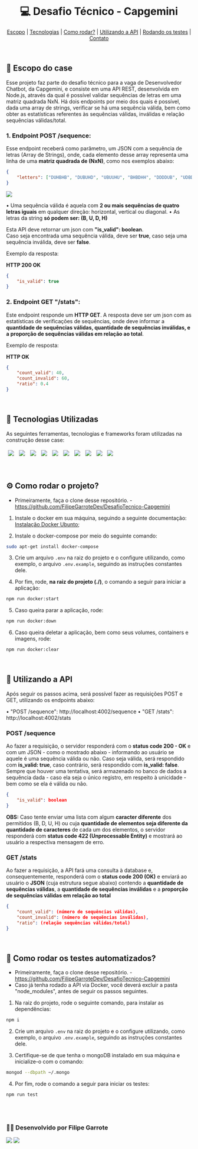 <div align="center">

# 💻 Desafio Técnico - Capgemini 
  [Escopo](https://github.com/FilipeGarroteDev/DesafioTecnico-Capgemini#-escopo-do-case) | [Tecnologias](https://github.com/FilipeGarroteDev/DesafioTecnico-Capgemini#tecnologias-utilizadas) | [Como rodar?](https://github.com/FilipeGarroteDev/DesafioTecnico-Capgemini#%EF%B8%8Fcomo-rodar-o-projeto) | [Utilizando a API](https://github.com/FilipeGarroteDev/DesafioTecnico-Capgemini/blob/main/README.md#-utilizando-a-api) | [Rodando os testes](https://github.com/FilipeGarroteDev/DesafioTecnico-Capgemini#-como-rodar-os-testes-automatizados) | [Contato](https://github.com/FilipeGarroteDev/DesafioTecnico-Capgemini#desenvolvido-por-filipe-garrote)


</div>

<br>

<div align="left">

## 📂 Escopo do case 

</div>

Esse projeto faz parte do desafio técnico para a vaga de Desenvolvedor Chatbot, da Capgemini, e consiste em uma API REST, desenvolvida em Node.js, através da qual é possível validar sequências de letras em uma matriz quadrada NxN. Há dois endpoints por meio dos quais é possível, dada uma array de strings, verificar se há uma sequência válida, bem como obter as estatísticas referentes às sequências válidas, inválidas e relação sequências válidas/total.

### 1. Endpoint POST /sequence:
Esse endpoint receberá como parâmetro, um JSON com a sequência de letras (Array de Strings), onde, cada elemento desse array representa uma linha de uma **matriz quadrada de (NxN)**, como nos exemplos abaixo:

```json
{
    "letters": ["DUHBHB", "DUBUHD", "UBUUHU", "BHBDHH", "DDDDUB", "UDBDUH"]
}
```

<img align="center" src="https://i.imgur.com/hIcJ2i8.png" />

• Uma sequência válida é aquela com **2 ou mais sequências de quatro letras iguais** em qualquer direção: horizontal, vertical ou diagonal.
• As letras da string **só podem ser: (B, U, D, H)**

Esta API deve retornar um json com **"is_valid": boolean**.   
Caso seja encontrada uma sequência válida, deve ser **true**, caso seja uma sequência inválida, deve ser **false**.  

Exemplo da resposta:  

**HTTP 200 OK**


```json
{
    "is_valid": true
}
```

### 2. Endpoint GET "/stats":
Este endpoint responde um **HTTP GET**. A resposta deve ser um json com as estatísticas de verificações de sequências, onde deve informar a **quantidade de sequências válidas, quantidade de sequências inválidas, e a proporção de sequências válidas em relação ao total**.

Exemplo de resposta:

**HTTP  OK**

```json
{
    "count_valid": 40,
    "count_invalid": 60,
    "ratio": 0.4
}
```
<br>


## 🎯	Tecnologias Utilizadas
As seguintes ferramentas, tecnologias e frameworks foram utilizadas na construção desse case:<br>
<p>
  <img style='margin: 5px;' src="https://img.shields.io/badge/JavaScript-323330?style=for-the-badge&logo=javascript&logoColor=F7DF1E"/>
  <img style='margin: 5px;' src="https://img.shields.io/badge/Node.js-43853D?style=for-the-badge&logo=node.js&logoColor=white"/>
  <img style='margin: 5px;' src="https://img.shields.io/badge/TypeScript-007ACC?style=for-the-badge&logo=typescript&logoColor=white"/>
  <img style='margin: 5px;' src="https://img.shields.io/badge/Express.js-404D59?style=for-the-badge"/>
  <img style='margin: 5px;' src="https://img.shields.io/badge/.env-%2320232a.svg?&style=for-the-badge&logo=.ENV"/>
  <img style='margin: 5px;' src="https://img.shields.io/badge/MongoDB-4EA94B?style=for-the-badge&logo=mongodb&logoColor=white"/>
  <img style='margin: 5px;' src='https://img.shields.io/badge/Jest-323330?style=for-the-badge&logo=Jest&logoColor=white'/>
  <img style='margin: 5px;' src="https://img.shields.io/badge/Docker-2496ED?style=for-the-badge&logo=docker&logoColor=white"/>
  <img style='margin: 5px;' src='https://img.shields.io/badge/Linux-E34F26?style=for-the-badge&logo=linux&logoColor=black'>
  <img style='margin: 5px;' src='https://img.shields.io/badge/Git-E34F26?style=for-the-badge&logo=git&logoColor=white'>
</p>

<br>

## ⚙️	Como rodar o projeto?

- Primeiramente, faça o clone desse repositório. - https://github.com/FilipeGarroteDev/DesafioTecnico-Capgemini

1. Instale o docker em sua máquina, seguindo a seguinte documentação: [Instalação Docker Ubunto](https://docs.docker.com/engine/install/ubuntu/);

2. Instale o docker-compose por meio do seguinte comando:
```bash
sudo apt-get install docker-compose
```

3. Crie um arquivo `.env` na raiz do projeto e o configure utilizando, como exemplo, o arquivo `.env.example`, seguindo as instruções constantes dele.

4. Por fim, rode, **na raiz do projeto (./)**, o comando a seguir para iniciar a aplicação:
```bash
npm run docker:start
```

5. Caso queira parar a aplicação, rode:
```bash
npm run docker:down
```

6. Caso queira deletar a aplicação, bem como seus volumes, containers e imagens, rode:
```bash
npm run docker:clear
```

<br>

## 🚀 Utilizando a API

Após seguir os passos acima, será possível fazer as requisições POST e GET, utilizando os endpoints abaixo: 

• "POST /sequence": http://localhost:4002/sequence 
• "GET /stats": http://localhost:4002/stats

### POST /sequence

Ao fazer a requisição, o servidor responderá com o **status code 200 - OK** e com um JSON - como o mostrado abaixo - informando ao usuário se aquele é uma sequência válida ou não. Caso seja válida, será respondido com **is_valid: true**, caso contrário, será respondido com **is_valid: false**. Sempre que houver uma tentativa, será armazenado no banco de dados a sequência dada - caso ela seja o único registro, em respeito à unicidade - bem como se ela é válida ou não.

```json
{
    "is_valid": boolean
}
```

**OBS:** Caso tente enviar uma lista com algum **caracter diferente** dos permitidos (B, D, U, H) ou cuja **quantidade de elementos seja diferente da quantidade de caracteres** de cada um dos elementos, o servidor responderá com **status code 422 (Unprocessable Entity)** e mostrará ao usuário a respectiva mensagem de erro.

### GET /stats

Ao fazer a requisição, a API fará uma consulta à database e, consequentemente, responderá com o **status code 200 (OK)** e enviará ao usuário o **JSON** (cuja estrutura segue abaixo) contendo a **quantidade de sequências válidas**, a **quantidade de sequências inválidas** e a **proporção de sequências válidas em relação ao total**

```json
{
    "count_valid": (número de sequências válidas),
    "count_invalid": (número de sequências inválidas),
    "ratio": (relação sequências válidas/total)
}
```

<br>

## 🔮 Como rodar os testes automatizados?

- Primeiramente, faça o clone desse repositório. - https://github.com/FilipeGarroteDev/DesafioTecnico-Capgemini
- Caso já tenha rodado a API via Docker, você deverá excluir a pasta "node_modules", antes de seguir os passos seguintes.
 
1. Na raiz do projeto, rode o seguinte comando, para instalar as dependências:
```bash
npm i
```

2. Crie um arquivo `.env` na raiz do projeto e o configure utilizando, como exemplo, o arquivo `.env.example`, seguindo as instruções constantes dele.

3. Certifique-se de que tenha o mongoDB instalado em sua máquina e inicialize-o com o comando:
```bash
mongod --dbpath ~/.mongo
```

4. Por fim, rode o comando a seguir para iniciar os testes:
```bash
npm run test
```

<br><br>

### 👨‍💻	Desenvolvido por Filipe Garrote

<div align="left"> 
  <a href = "mailto:filipe.garrote@gmail.com"><img src="https://img.shields.io/badge/-Gmail-db4a39?style=for-the-badge&logo=gmail&logoColor=white"></a>
  <a href="https://www.linkedin.com/in/filipegarrote" target="_blank"><img src="https://img.shields.io/badge/LinkedIn-0077B5?style=for-the-badge&logo=linkedin&logoColor=white"></a> 
</div>


